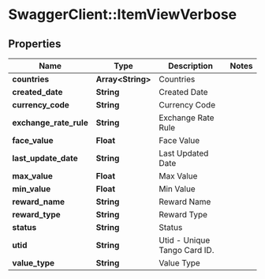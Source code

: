 # SwaggerClient::ItemViewVerbose

## Properties
Name | Type | Description | Notes
------------ | ------------- | ------------- | -------------
**countries** | **Array&lt;String&gt;** | Countries | 
**created_date** | **String** | Created Date | 
**currency_code** | **String** | Currency Code | 
**exchange_rate_rule** | **String** | Exchange Rate Rule | 
**face_value** | **Float** | Face Value | 
**last_update_date** | **String** | Last Updated Date | 
**max_value** | **Float** | Max Value | 
**min_value** | **Float** | Min Value | 
**reward_name** | **String** | Reward Name | 
**reward_type** | **String** | Reward Type | 
**status** | **String** | Status | 
**utid** | **String** | Utid - Unique Tango Card ID. | 
**value_type** | **String** | Value Type | 


